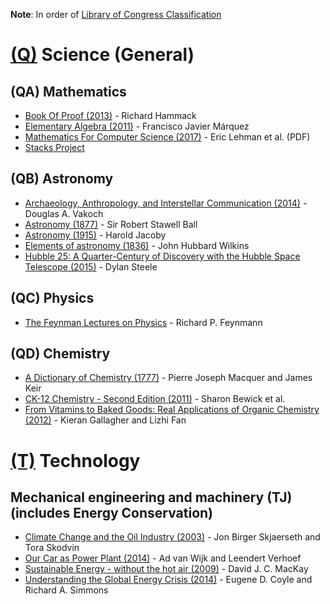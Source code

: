 **Note**: In order of [Library of Congress Classification](http://www.loc.gov/catdir/cpso/lcco/)

# [(Q)](http://www.loc.gov/aba/cataloging/classification/lcco/lcco_q.pdf) Science (General)

## (QA) Mathematics

* [Book Of Proof (2013)](http://www.people.vcu.edu/~rhammack/BookOfProof) - Richard Hammack
* [Elementary Algebra (2011)](http://www.mathhands.com/046) - Francisco Javier Márquez
* [Mathematics For Computer Science (2017)](https://courses.csail.mit.edu/6.042/spring17/mcs.pdf) - Eric Lehman et al. (PDF)
* [Stacks Project](http://stacks.math.columbia.edu)


## (QB) Astronomy

* [Archaeology, Anthropology, and Interstellar Communication (2014)](https://unglue.it/work/139785/) - Douglas A. Vakoch
* [Astronomy (1877)](https://unglue.it/work/81942/) - Sir Robert Stawell Ball 
* [Astronomy (1915)](https://unglue.it/work/81943/) - Harold Jacoby
* [Elements of astronomy (1836)](https://unglue.it/work/81958/) - John Hubbard Wilkins
* [Hubble 25: A Quarter-Century of Discovery with the Hubble Space Telescope (2015)](https://unglue.it/work/145858/) - Dylan Steele


## (QC) Physics

* [The Feynman Lectures on Physics](http://feynmanlectures.caltech.edu) - Richard P. Feynmann


## (QD) Chemistry

* [A Dictionary of Chemistry (1777)](https://unglue.it/work/140195/) - Pierre Joseph Macquer and James Keir
* [CK-12 Chemistry - Second Edition (2011)](https://unglue.it/work/140345/) - Sharon Bewick et al.
* [From Vitamins to Baked Goods: Real Applications of Organic Chemistry (2012)](https://unglue.it/work/145870/) - Kieran Gallagher and Lizhi Fan


# [(T)](http://www.loc.gov/aba/cataloging/classification/lcco/lcco_t.pdf) Technology

## Mechanical engineering and machinery (TJ) (includes Energy Conservation)

* [Climate Change and the Oil Industry (2003)](https://unglue.it/work/138838/) - Jon Birger Skjaerseth and Tora Skodvin
* [Our Car as Power Plant (2014)](https://unglue.it/work/129373/) - Ad van Wijk and Leendert Verhoef 
* [Sustainable Energy - without the hot air (2009)](https://unglue.it/work/140777/) - David J. C. MacKay
* [Understanding the Global Energy Crisis (2014)](https://unglue.it/work/136212/) - Eugene D. Coyle and Richard A. Simmons

